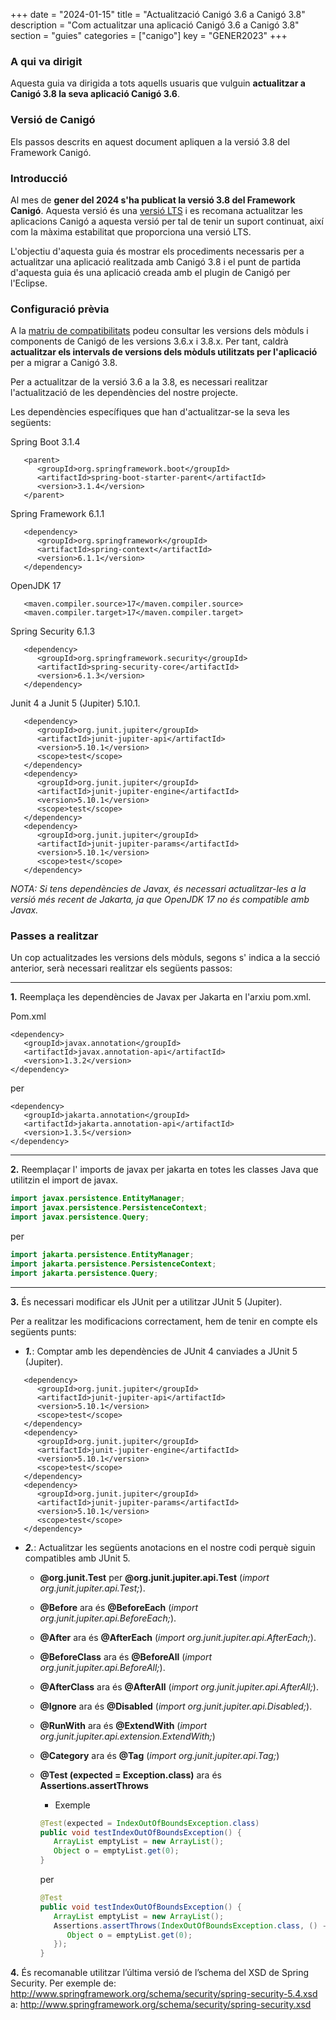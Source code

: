+++
date = "2024-01-15"
title = "Actualització Canigó 3.6 a Canigó 3.8"
description = "Com actualitzar una aplicació Canigó 3.6 a Canigó 3.8"
section = "guies"
categories = ["canigo"]
key = "GENER2023"
+++

### A qui va dirigit

Aquesta guia va dirigida a tots aquells usuaris que vulguin **actualitzar a Canigó 3.8 la seva aplicació Canigó 3.6**.

### Versió de Canigó

Els passos descrits en aquest document apliquen a la versió 3.8 del Framework Canigó.

### Introducció

Al mes de **gener del 2024 s'ha publicat la versió 3.8 del Framework Canigó**. Aquesta versió és una
[versió LTS](/plataformes/canigo/roadmap/) i es recomana actualitzar les aplicacions Canigó a aquesta versió per tal de
tenir un suport continuat, així com la màxima estabilitat que proporciona una versió LTS.

L'objectiu d'aquesta guia  és mostrar els procediments necessaris per a actualitzar una aplicació realitzada
amb Canigó 3.8 i el punt de partida d'aquesta guia és una aplicació creada amb el plugin de Canigó per l'Eclipse.

### Configuració prèvia

A la [matriu de compatibilitats](/content/plataformes/canigo/documentacio-per-versions/3.8LTS/3.8.0/moduls/compatibilitat-per-modul.md) podeu consultar les versions
dels mòduls i components de Canigó de les versions 3.6.x i 3.8.x. Per tant, caldrà **actualitzar els intervals de
versions dels mòduls utilitzats per l'aplicació** per a migrar a Canigó 3.8.

Per a actualitzar de la versió 3.6 a la 3.8, es necessari realitzar l'actualització de les dependències del nostre projecte. 

Les dependències específiques que han d'actualitzar-se la seva les següents: 

Spring Boot 3.1.4 

```
   <parent>
      <groupId>org.springframework.boot</groupId>
      <artifactId>spring-boot-starter-parent</artifactId>
      <version>3.1.4</version>
   </parent>
```

Spring Framework 6.1.1 
```
   <dependency>
      <groupId>org.springframework</groupId>
      <artifactId>spring-context</artifactId>
      <version>6.1.1</version>
   </dependency>

```


OpenJDK 17
```
   <maven.compiler.source>17</maven.compiler.source>
   <maven.compiler.target>17</maven.compiler.target>
```



Spring Security 6.1.3 

```
   <dependency>
      <groupId>org.springframework.security</groupId>
      <artifactId>spring-security-core</artifactId>
      <version>6.1.3</version>
   </dependency>
```
Junit 4 a Junit 5 (Jupiter) 5.10.1.

```
   <dependency>
      <groupId>org.junit.jupiter</groupId>
      <artifactId>junit-jupiter-api</artifactId>
      <version>5.10.1</version>
      <scope>test</scope>
   </dependency>
   <dependency>
      <groupId>org.junit.jupiter</groupId>
      <artifactId>junit-jupiter-engine</artifactId>
      <version>5.10.1</version>
      <scope>test</scope>
   </dependency>
   <dependency>
      <groupId>org.junit.jupiter</groupId>
      <artifactId>junit-jupiter-params</artifactId>
      <version>5.10.1</version>
      <scope>test</scope>
   </dependency>

```

_NOTA: Si tens dependències de Javax, és necessari actualitzar-les a la versió més recent de Jakarta, ja que OpenJDK 17 no és compatible amb Javax._ 

### Passes a realitzar

Un cop actualitzades les versions dels mòduls, segons s' indica a la secció anterior, serà necessari realitzar
els següents passos:

---
**1.** Reemplaça les dependències de Javax per Jakarta en l'arxiu pom.xml.

Pom.xml

```
<dependency>
   <groupId>javax.annotation</groupId>
   <artifactId>javax.annotation-api</artifactId>
   <version>1.3.2</version>
</dependency>

```
per

```
<dependency>
   <groupId>jakarta.annotation</groupId>
   <artifactId>jakarta.annotation-api</artifactId>
   <version>1.3.5</version>
</dependency>

```
---

**2.** Reemplaçar l' imports de javax per jakarta en totes les classes Java que utilitzin el import de javax.

```java
import javax.persistence.EntityManager;
import javax.persistence.PersistenceContext;
import javax.persistence.Query;
```
per 

```java
import jakarta.persistence.EntityManager;
import jakarta.persistence.PersistenceContext;
import jakarta.persistence.Query;
```

---
**3.** És necessari modificar els JUnit per a utilitzar JUnit 5 (Jupiter).

Per a realitzar les modificacions correctament, hem de tenir en compte els següents punts:

- ***1.***: Comptar amb les dependències de JUnit 4 canviades a JUnit 5 (Jupiter).


```
   <dependency>
      <groupId>org.junit.jupiter</groupId>
      <artifactId>junit-jupiter-api</artifactId>
      <version>5.10.1</version>
      <scope>test</scope>
   </dependency>
   <dependency>
      <groupId>org.junit.jupiter</groupId>
      <artifactId>junit-jupiter-engine</artifactId>
      <version>5.10.1</version>
      <scope>test</scope>
   </dependency>
   <dependency>
      <groupId>org.junit.jupiter</groupId>
      <artifactId>junit-jupiter-params</artifactId>
      <version>5.10.1</version>
      <scope>test</scope>
   </dependency>

```

- ***2.***: Actualitzar les següents anotacions en el nostre codi perquè siguin compatibles amb JUnit 5.

   - **@org.junit.Test** per **@org.junit.jupiter.api.Test** (_import org.junit.jupiter.api.Test;_).
   - **@Before** ara és **@BeforeEach** (_import org.junit.jupiter.api.BeforeEach;_).
   - **@After** ara és **@AfterEach** (_import org.junit.jupiter.api.AfterEach;_).
   - **@BeforeClass** ara és **@BeforeAll** (_import org.junit.jupiter.api.BeforeAll;_).
   - **@AfterClass** ara és  **@AfterAll** (_import org.junit.jupiter.api.AfterAll;_).
   - **@Ignore** ara és **@Disabled** (_import org.junit.jupiter.api.Disabled;_).
   - **@RunWith** ara és **@ExtendWith** (_import org.junit.jupiter.api.extension.ExtendWith;_)
   - **@Category** ara és **@Tag** (_import org.junit.jupiter.api.Tag;_)
   - **@Test (expected = Exception.class)** ara és **Assertions.assertThrows**
      - Exemple

      ``` java 
      @Test(expected = IndexOutOfBoundsException.class)
      public void testIndexOutOfBoundsException() {
         ArrayList emptyList = new ArrayList();
         Object o = emptyList.get(0);
      }
      ```
      per 

      ``` java 
      @Test
      public void testIndexOutOfBoundsException() {
         ArrayList emptyList = new ArrayList();
         Assertions.assertThrows(IndexOutOfBoundsException.class, () -> {
            Object o = emptyList.get(0);
         });
      }
      ```
**4.** És recomanable utilitzar l’última versió de l’schema del XSD de Spring Security. Per exemple de:  http://www.springframework.org/schema/security/spring-security-5.4.xsd a:  http://www.springframework.org/schema/security/spring-security.xsd

